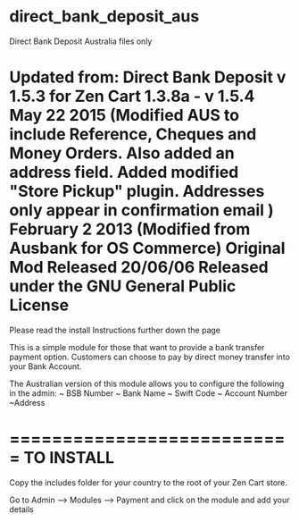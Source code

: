 # direct_bank_deposit_aus
 Direct Bank Deposit Australia files only
 
 Updated from:
 Direct Bank Deposit v 1.5.3 for Zen Cart 1.3.8a - v 1.5.4
May 22 2015
 (Modified AUS to include Reference, Cheques and Money Orders. 
  Also added an address field. 
  Added modified "Store Pickup" plugin. Addresses only appear in confirmation email
 )
February 2 2013
(Modified from Ausbank for OS Commerce)
Original Mod Released 20/06/06
Released under the GNU General Public License
================================================================

Please read the install Instructions further down the page

This is a simple module for those that want to provide a bank transfer payment option. Customers can choose to pay by direct money transfer into your Bank Account.

The Australian version of this module allows you to configure the following in the admin:
~ BSB Number
~ Bank Name
~ Swift Code
~ Account Number
~Address

===========================
TO INSTALL
===========================
Copy the includes folder for your country to the root of your Zen Cart store.

Go to Admin --> Modules --> Payment and click on the module and add your details

